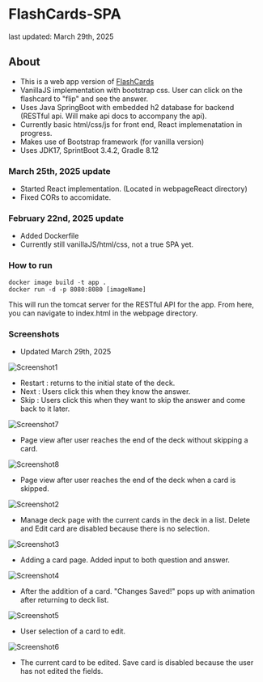 # FlashCards-SPA
last updated: March 29th, 2025
## About

- This is a web app version of [FlashCards](https://github.com/knangcas/FlashCards)
- VanillaJS implementation with bootstrap css. User can click on the flashcard to "flip" and see the answer.
- Uses Java SpringBoot with embedded h2 database for backend (RESTful api. Will make api docs to accompany the api).
- Currently basic html/css/js for front end, React implemenatation in progress.
- Makes use of Bootstrap framework (for vanilla version)
- Uses JDK17, SprintBoot 3.4.2, Gradle 8.12 

### March 25th, 2025 update
- Started React implementation. (Located in webpageReact directory)
- Fixed CORs to accomidate. 

### February 22nd, 2025 update
- Added Dockerfile 
- Currently still vanillaJS/html/css, not a true SPA yet.

### How to run
```
docker image build -t app .
docker run -d -p 8080:8080 [imageName]
```

This will run the tomcat server for the RESTful API for the app. 
From here, you can navigate to index.html in the webpage directory.

 ### Screenshots

- Updated March 29th, 2025

![Screenshot1](https://github.com/knangcas/SpringbootFlashcards/blob/main/screenshots/ss8.png?raw=true)

- Restart : returns to the initial state of the deck.
- Next : Users click this when they know the answer.
- Skip : Users click this when they want to skip the answer and come back to it later.

![Screenshot7](https://github.com/knangcas/SpringbootFlashcards/blob/main/screenshots/ss14.png?raw=true)

- Page view after user reaches the end of the deck without skipping a card.

![Screenshot8](https://github.com/knangcas/SpringbootFlashcards/blob/main/screenshots/ss15.png?raw=true)

- Page view after user reaches the end of the deck when a card is skipped.

![Screenshot2](https://github.com/knangcas/SpringbootFlashcards/blob/main/screenshots/ss9.png?raw=true)

- Manage deck page with the current cards in the deck in a list. Delete and Edit card are disabled because there is no selection.

![Screenshot3](https://github.com/knangcas/SpringbootFlashcards/blob/main/screenshots/ss10.png?raw=true)

- Adding a card page. Added input to both question and answer.

![Screenshot4](https://github.com/knangcas/SpringbootFlashcards/blob/main/screenshots/ss11.png?raw=true)

- After the addition of a card. "Changes Saved!" pops up with animation after returning to deck list. 

![Screenshot5](https://github.com/knangcas/SpringbootFlashcards/blob/main/screenshots/ss12.png?raw=true)

- User selection of a card to edit.

![Screenshot6](https://github.com/knangcas/SpringbootFlashcards/blob/main/screenshots/ss13.png?raw=true)

- The current card to be edited. Save card is disabled because the user has not edited the fields.


